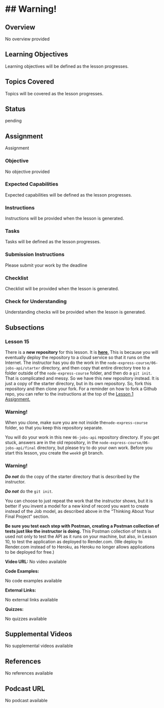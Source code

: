 # ## **Warning!**

## Overview

No overview provided

## Learning Objectives

Learning objectives will be defined as the lesson progresses.

## Topics Covered

Topics will be covered as the lesson progresses.

## Status

pending

## Assignment

Assignment

### Objective

No objective provided

### Expected Capabilities

Expected capabilities will be defined as the lesson progresses.

### Instructions

Instructions will be provided when the lesson is generated.

### Tasks

Tasks will be defined as the lesson progresses.

### Submission Instructions

Please submit your work by the deadline

### Checklist

Checklist will be provided when the lesson is generated.

### Check for Understanding

Understanding checks will be provided when the lesson is generated.

## Subsections

### Lesson 15

There is a **new repository** for this lesson. It is [**here**](https://github.com/Code-the-Dream-School/06-jobs-api)[.](https://github.com/Code-the-Dream-School/06-jobs-api) This is because you will eventually deploy the repository to a cloud service so that it runs on the Internet. The instructor has you do the work in the `node-express-course/06-jobs-api/starter` directory, and then copy that entire directory tree to a folder outside of the `node-express-course` folder, and then do a `git init`. That is complicated and messy. So we have this new repository instead. It is just a copy of the starter directory, but in its own repository. So, fork this repository and then clone your fork. For a reminder on how to fork a Github repo, you can refer to the instructions at the top of the [Lesson 1 Assignment.](./ctd-node-lesson1.md)

### **Warning!**

When you clone, make sure you are not inside the`node-express-course` folder, so that you keep this repository separate.

You will do your work in this new `06-jobs-api` repository directory. If you get stuck, answers are in the old repository, in the `node-express-course/06-jobs-api/final` directory, but please try to do your own work. Before you start this lesson, you create the `week9` git branch.

### **Warning!**

**_Do not_** do the copy of the starter directory that is described by the instructor.

**_Do not_** do the `git init`.

You can choose to just repeat the work that the instructor shows, but it is better if you invent a model for a new kind of record you want to create instead of the Job model, as described above in the “Thinking About Your Final Project” section.

**Be sure you test each step with Postman, creating a Postman collection of tests just like the instructor is doing.** This Postman collection of tests is used not only to test the API as it runs on your machine, but also, in Lesson 10, to test the application as deployed to Render.com. (We deploy to Render.com instead of to Heroku, as Heroku no longer allows applications to be deployed for free.)

**Video URL:** No video available

**Code Examples:**

No code examples available

**External Links:**

No external links available

**Quizzes:**

No quizzes available

## Supplemental Videos

No supplemental videos available

## References

No references available

## Podcast URL

No podcast available